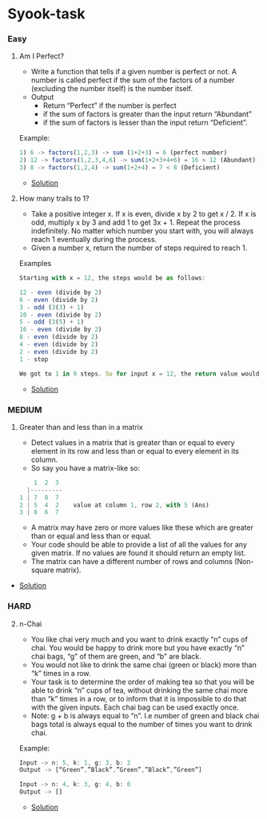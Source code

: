 # Syook-task

### Easy

1. Am I Perfect?
    - Write a function that tells if a given number is perfect or not. A number is called perfect if the sum of the factors of a number (excluding the number itself) is the number itself.
    - Output
      - Return “Perfect” if the number is perfect 
      - if the sum of factors is greater than the input return “Abundant” 
      - if the sum of factors is lesser than the input return “Deficient”.
 
    Example: 
    ```js
    1) 6 -> factors(1,2,3) -> sum (1+2+3) = 6 (perfect number)
    2) 12 -> factors(1,2,3,4,6) -> sum(1+2+3+4+6) = 16 > 12 (Abundant)
    3) 8 -> factors(1,2,4) -> sum(1+2+4) = 7 < 8 (Deficient)
    ```
    - [Solution]()

3. How many trails to 1?
    - Take a positive integer x. If x is even, divide x by 2 to get x / 2. If x is odd, multiply x by 3 and add 1 to get 3x + 1. Repeat the process indefinitely. No matter which number you start with, you will always reach 1 eventually during the process.
    - Given a number x, return the number of steps required to reach 1.
 
    Examples
    ```js
    Starting with x = 12, the steps would be as follows:

    12 - even (divide by 2)
    6 - even (divide by 2)
    3 - odd (3(3) + 1)
    10 - even (divide by 2)
    5 - odd (3(5) + 1)
    16 - even (divide by 2)
    8 - even (divide by 2)
    4 - even (divide by 2)
    2 - even (divide by 2)
    1 - stop
 
    We got to 1 in 9 steps. So for input x = 12, the return value would be 9.
    ```
    - [Solution]()

### MEDIUM

1. Greater than and less than in a matrix
    - Detect values in a matrix that is greater than or equal to every element in its row and less than or equal to every element in its column.
    - So say you have a matrix-like so:
 
    ```js
        1  2  3
      |---------
    1 | 7  8  7
    2 | 5  4  2    value at column 1, row 2, with 5 (Ans)
    3 | 8  6  7
    ```
    - A matrix may have zero or more values like these which are greater than or equal and less than or equal.
    - Your code should be able to provide a list of all the values for any given matrix. If no values are found it should return an empty list.
    - The matrix can have a different number of rows and columns (Non-square matrix).
- [Solution]()

### HARD

2. n-Chai
    - You like chai very much and you want to drink exactly “n” cups of chai. You would be happy to drink more but you have exactly “n” chai bags, “g” of them are green, and “b” are black.
    - You would not like to drink the same chai (green or black) more than “k” times in a row. 
    - Your task is to determine the order of making tea so that you will be able to drink “n” cups of tea, without drinking the same chai more than “k” times in a row, or to inform that it is impossible to do that with the given inputs. Each chai bag can be used exactly once. 
    - Note: g + b is always equal to “n”. I.e number of green and black chai bags total is always equal to the number of times you want to drink chai.
 
    Example:
    ```js
    Input -> n: 5, k: 1, g: 3, b: 2 
    Output -> [“Green”,”Black”,”Green”,”Black”,”Green”]

    Input -> n: 4, k: 3, g: 4, b: 0
    Output -> []
    ```
    - [Solution]()
